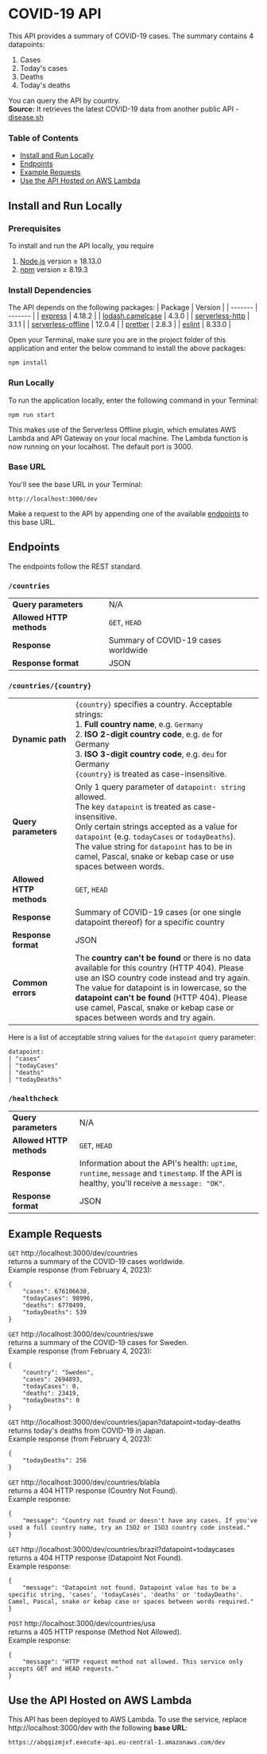 # COVID-19 API

This API provides a summary of COVID-19 cases. The summary contains 4 datapoints:

1. Cases
2. Today's cases
3. Deaths
4. Today's deaths

You can query the API by country.
\
**Source:** It retrieves the latest COVID-19 data from another public API - [disease.sh](https://disease.sh/)

### Table of Contents

- [Install and Run Locally](#local)
- [Endpoints](#endpoints)
- [Example Requests](#examples)
- [Use the API Hosted on AWS Lambda](#aws)

<a name="local"></a>

## Install and Run Locally

### Prerequisites

To install and run the API locally, you require

1. [Node.js](https://nodejs.org/en/) version ≥ 18.13.0
2. [npm](https://docs.npmjs.com/downloading-and-installing-node-js-and-npm) version ≥ 8.19.3

### Install Dependencies

The API depends on the following packages:
| Package | Version |
| ------- | ------- |
| [express](https://www.npmjs.com/package/express) | 4.18.2 |
| [lodash.camelcase](https://www.npmjs.com/package/lodash.camelcase) | 4.3.0 |
| [serverless-http](https://www.npmjs.com/package/serverless-http) | 3.1.1 |
| [serverless-offline](https://www.npmjs.com/package/serverless-offline) | 12.0.4 |
| [prettier](https://www.npmjs.com/package/prettier) | 2.8.3 |
| [eslint](https://www.npmjs.com/package/eslint) | 8.33.0 |

Open your Terminal, make sure you are in the project folder of this application and enter the below command to install the above packages:

```
npm install
```

### Run Locally

To run the application locally, enter the following command in your Terminal:

```
npm run start
```

This makes use of the Serverless Offline plugin, which emulates AWS Lambda and API Gateway on your local machine. The Lambda function is now running on your localhost. The default port is 3000.

### Base URL

You'll see the base URL in your Terminal:

```
http://localhost:3000/dev
```

Make a request to the API by appending one of the available [endpoints](#endpoints) to this base URL.

<a name="endpoints"></a>

## Endpoints

The endpoints follow the REST standard.

### `/countries`

|                          |                                     |
| ------------------------ | ----------------------------------- |
| **Query parameters**     | N/A                                 |
| **Allowed HTTP methods** | `GET`, `HEAD`                       |
| **Response**             | Summary of COVID-19 cases worldwide |
| **Response format**      | JSON                                |

### `/countries/{country}`

<!-- prettier-ignore -->
|     |     |
| --- | --- |
| **Dynamic path** | `{country}` specifies a country. Acceptable strings:<br>1. **Full country name**, e.g. `Germany`<br>2. **ISO 2-digit country code**, e.g. `de` for Germany<br>3. **ISO 3-digit country code**, e.g. `deu` for Germany<br>`{country}` is treated as case-insensitive. |
| **Query parameters**     | Only 1 query parameter of `datapoint: string` allowed.<br>The key `datapoint` is treated as case-insensitive.<br>Only certain strings accepted as a value for `datapoint` (e.g. `todayCases` or `todayDeaths`).<br>The value string for `datapoint` has to be in camel, Pascal, snake or kebap case or use spaces between words.<br> |
| **Allowed HTTP methods** | `GET`, `HEAD`                                                           |
| **Response**             | Summary of COVID-19 cases (or one single datapoint thereof) for a specific country |
| **Response format**      | JSON                                                                    |
| **Common errors**        | The **country can't be found** or there is no data available for this country (HTTP 404). Please use an ISO country code instead and try again.<br>The value for datapoint is in lowercase, so the **datapoint can't be found** (HTTP 404). Please use camel, Pascal, snake or kebap case or spaces between words and try again. |

Here is a list of acceptable string values for the `datapoint` query parameter:

```
datapoint:
| "cases"
| "todayCases"
| "deaths"
| "todayDeaths"
```

### `/healthcheck`

<!-- prettier-ignore -->
|                          |               |
| ------------------------ | ------------- |
| **Query parameters**     | N/A           |
| **Allowed HTTP methods** | `GET`, `HEAD` |
| **Response**             | Information about the API's health: `uptime`, `runtime`, `message` and `timestamp`. If the API is healthy, you'll receive a `message: "OK"`. |
| **Response format**      | JSON          |

<a name="examples"></a>

## Example Requests

`GET` http://localhost:3000/dev/countries
\
returns a summary of the COVID-19 cases worldwide.
\
Example response (from February 4, 2023):

```
{
    "cases": 676106630,
    "todayCases": 98996,
    "deaths": 6770499,
    "todayDeaths": 539
}
```

`GET` http://localhost:3000/dev/countries/swe
\
returns a summary of the COVID-19 cases for Sweden.
\
Example response (from February 4, 2023):

```
{
    "country": "Sweden",
    "cases": 2694893,
    "todayCases": 0,
    "deaths": 23419,
    "todayDeaths": 0
}
```

`GET` http://localhost:3000/dev/countries/japan?datapoint=today-deaths
\
returns today's deaths from COVID-19 in Japan.
\
Example response (from February 4, 2023):

```
{
    "todayDeaths": 256
}
```

`GET` http://localhost:3000/dev/countries/blabla
\
returns a 404 HTTP response (Country Not Found).
\
Example response:

```
{
    "message": "Country not found or doesn't have any cases. If you've used a full country name, try an ISO2 or ISO3 country code instead."
}
```

`GET` http://localhost:3000/dev/countries/brazil?datapoint=todaycases
\
returns a 404 HTTP response (Datapoint Not Found).
\
Example response:

```
{
    "message": "Datapoint not found. Datapoint value has to be a specific string, 'cases', 'todayCases', 'deaths' or 'todayDeaths'. Camel, Pascal, snake or kebap case or spaces between words required."
}
```

`POST` http://localhost:3000/dev/countries/usa
\
returns a 405 HTTP response (Method Not Allowed).
\
Example response:

```
{
    "message": "HTTP request method not allowed. This service only accepts GET and HEAD requests."
}
```

<a name="aws"></a>

## Use the API Hosted on AWS Lambda

This API has been deployed to AWS Lambda. To use the service, replace http://localhost:3000/dev with the following **base URL**:

```
https://abqqizmjxf.execute-api.eu-central-1.amazonaws.com/dev
```
